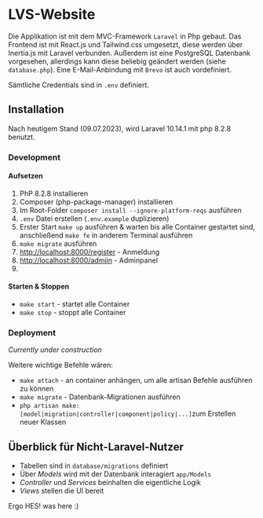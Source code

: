 # LVS-Website

Die Applikation ist mit dem MVC-Framework `Laravel` in Php gebaut. Das Frontend ist mit React.js und Tailwind.css umgesetzt, 
diese werden über Inertia.js mit Laravel verbunden.
Außerdem ist eine PostgreSQL Datenbank vorgesehen, allerdings kann diese beliebig geändert werden (siehe `database.php`). 
Eine E-Mail-Anbindung mit `Brevo` ist auch vordefiniert.

Sämtliche Credentials sind in `.env` definiert.


Installation
---
Nach heutigem Stand (09.07.2023), wird Laravel 10.14.1 mit php 8.2.8 benutzt.

### Development
#### Aufsetzen
1. PhP 8.2.8 installieren
2. Composer (php-package-manager) installieren
3. Im Root-Folder `composer install --ignore-platform-reqs` ausführen
4. `.env` Datei erstellen (`.env.example` duplizieren)
5. Erster Start `make up` ausführen & warten bis alle Container gestartet sind, anschließend `make fe` in anderem Terminal ausführen
6. `make migrate` ausführen
7. [http://localhost:8000/register](http://localhost:8000/register) - Anmeldung
8. [http://localhost:8000/admiin](http://localhost:8000/admin) - Adminpanel
9. 
#### Starten & Stoppen
- `make start` - startet alle Container
- `make stop` - stoppt alle Container



### Deployment
*Currently under construction*

Weitere wichtige Befehle wären:
- `make attach` - an container anhängen, um alle artisan Befehle ausführen zu können
- `make migrate` - Datenbank-Migrationen ausführen
- `php artisan make:[model|migration|controller|component|policy|...]`zum Erstellen neuer Klassen

Überblick für Nicht-Laravel-Nutzer
---
- Tabellen sind in `database/migrations` definiert
- Über *Models* wird mit der Datenbank interagiert `app/Models`
- *Controller* und *Services* beinhalten die eigentliche Logik
- *Views* stellen die UI bereit



Ergo HES! was here :)
